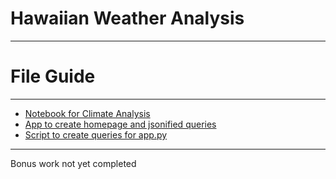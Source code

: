 # Hawaiian Weather Analysis
---
# File Guide
---
* [Notebook for Climate Analysis](https://github.com/UncelSoogar/SMU_Homework/blob/master/Submissions/10_sqlAlchemy/climate_analysis.ipynb)  
* [App to create homepage and jsonified queries](https://github.com/UncelSoogar/SMU_Homework/blob/master/Submissions/10_sqlAlchemy/app.py)  
* [Script to create queries for app.py](https://github.com/UncelSoogar/SMU_Homework/blob/master/Submissions/10_sqlAlchemy/sqlHelper.py)    
---
Bonus work not yet completed

